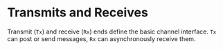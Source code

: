 # Transmits and Receives

Transmit (`Tx`) and receive (`Rx`) ends define the basic channel interface. `Tx` can post or send messages, `Rx` can asynchronously receive them.
